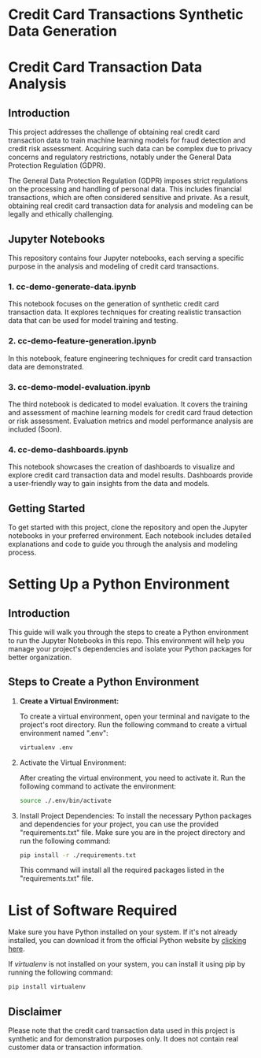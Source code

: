 # Credit Card Transactions Synthetic Data Generation

# Credit Card Transaction Data Analysis

## Introduction

This project addresses the challenge of obtaining real credit card transaction data to train machine learning models for fraud detection and credit risk assessment. Acquiring such data can be complex due to privacy concerns and regulatory restrictions, notably under the General Data Protection Regulation (GDPR).

The General Data Protection Regulation (GDPR) imposes strict regulations on the processing and handling of personal data. This includes financial transactions, which are often considered sensitive and private. As a result, obtaining real credit card transaction data for analysis and modeling can be legally and ethically challenging.

## Jupyter Notebooks

This repository contains four Jupyter notebooks, each serving a specific purpose in the analysis and modeling of credit card transactions.

### 1. cc-demo-generate-data.ipynb

This notebook focuses on the generation of synthetic credit card transaction data. It explores techniques for creating realistic transaction data that can be used for model training and testing.

### 2. cc-demo-feature-generation.ipynb

In this notebook, feature engineering techniques for credit card transaction data are demonstrated. 

### 3. cc-demo-model-evaluation.ipynb

The third notebook is dedicated to model evaluation. It covers the training and assessment of machine learning models for credit card fraud detection or risk assessment. Evaluation metrics and model performance analysis are included (Soon).

### 4. cc-demo-dashboards.ipynb

This notebook showcases the creation of dashboards to visualize and explore credit card transaction data and model results. Dashboards provide a user-friendly way to gain insights from the data and models.

## Getting Started

To get started with this project, clone the repository and open the Jupyter notebooks in your preferred environment. Each notebook includes detailed explanations and code to guide you through the analysis and modeling process.

# Setting Up a Python Environment

## Introduction

This guide will walk you through the steps to create a Python environment to run the Jupyter Notebooks in this repo. This environment will help you manage your project's dependencies and isolate your Python packages for better organization.

## Steps to Create a Python Environment

1. **Create a Virtual Environment:**

   To create a virtual environment, open your terminal and navigate to the project's root directory. Run the following command to create a virtual environment named ".env":

   ```bash
   virtualenv .env
   ```
2. Activate the Virtual Environment:

   After creating the virtual environment, you need to activate it. Run the following command to activate the environment:
   ```bash
   source ./.env/bin/activate
   ```

3. Install Project Dependencies:
    To install the necessary Python packages and dependencies for your project, you can use the provided "requirements.txt" file. Make sure you are in the project directory and run the following command:
    ```bash
    pip install -r ./requirements.txt
    ```
    This command will install all the required packages listed in the "requirements.txt" file.

# List of Software Required

Make sure you have Python installed on your system. If it's not already installed, you can download it from the official Python website by [clicking here](https://www.python.org/downloads/).

If *virtualenv* is not installed on your system, you can install it using pip by running the following command:
```bash
pip install virtualenv
```

## Disclaimer

Please note that the credit card transaction data used in this project is synthetic and for demonstration purposes only. It does not contain real customer data or transaction information.